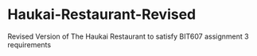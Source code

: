 # Haukai-Restaurant-Revised
Revised Version of The Haukai Restaurant to satisfy BIT607 assignment 3 requirements
